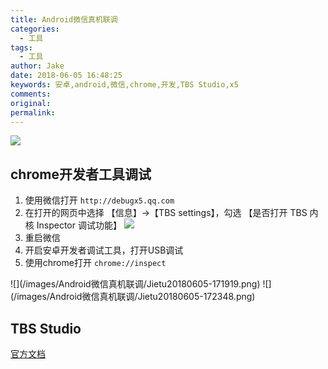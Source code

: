 ```yaml
---
title: Android微信真机联调
categories:
  - 工具
tags:
  - 工具
author: Jake
date: 2018-06-05 16:48:25
keywords: 安卓,android,微信,chrome,开发,TBS Studio,x5
comments:
original:
permalink:
---
```


![](/images/Android微信真机联调/unnamed.png)

<!--more-->

## chrome开发者工具调试

1. 使用微信打开 `http://debugx5.qq.com`
2. 在打开的网页中选择 【信息】->【TBS settings】，勾选 【是否打开 TBS 内核 Inspector 调试功能】
![](/images/Android微信真机联调/WechatIMG8.png)
3. 重启微信
4. 开启安卓开发者调试工具，打开USB调试
5. 使用chrome打开 `chrome://inspect`

<div class="swiper">
![](/images/Android微信真机联调/Jietu20180605-171919.png)
![](/images/Android微信真机联调/Jietu20180605-172348.png)
</div>

## TBS Studio

[官方文档](http://bbs.mb.qq.com/thread-1416936-1-1.html)
